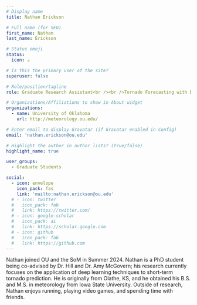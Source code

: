 ```yaml
---
# Display name
title: Nathan Erickson

# Full name (for SEO)
first_name: Nathan
last_name: Erickson

# Status emoji
status:
  icon: ☕️

# Is this the primary user of the site?
superuser: false

# Role/position/tagline
role: Graduate Research Assistant<br /><br />Tornado Forecasting with Deep Learning

# Organizations/Affiliations to show in About widget
organizations:
  - name: University of Oklahoma
    url: http://meteorology.ou.edu/

# Enter email to display Gravatar (if Gravatar enabled in Config)
email: 'nathan.erickson@ou.edu'

# Highlight the author in author lists? (true/false)
highlight_name: true

user_groups:
  - Graduate Students

social:
  - icon: envelope
    icon_pack: fas
    link: 'mailto:nathan.erickson@ou.edu'
  # - icon: twitter
  #   icon_pack: fab
  #   link: https://twitter.com/
  # - icon: google-scholar
  #   icon_pack: ai
  #   link: https://scholar.google.com
  # - icon: github
  #   icon_pack: fab
  #   link: https://github.com
---
```


Nathan joined OU and the SoM in Summer 2024. Nathan is a PhD student being co-advised by Dr. Hill and Dr. Amy McGovern; his research currently focuses on the application of deep learning techniques to short-term tornado prediction. He is originally from Olathe, KS, and he obtained his B.S. and M.S. in meteorology from Iowa State University. Outside of research, Nathan enjoys running, playing video games, and spending time with friends.